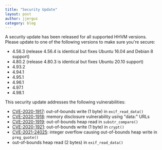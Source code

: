 ```yaml
---
title: "Security Update"
layout: post
author: jjergus
category: blog
---
```


A security update has been released for all supported HHVM versions. Please
update to one of the following versions to make sure you're secure:

- 4.56.3 (release 4.56.4 is identical but fixes Ubuntu 16.04 and Debian 8 support)
- 4.80.2 (release 4.80.3 is identical but fixes Ubuntu 20.10 support)
- 4.93.2
- 4.94.1
- 4.95.1
- 4.96.1
- 4.97.1
- 4.98.1

This security update addresses the following vulnerabilities:

- [CVE-2020-1917](https://cve.mitre.org/cgi-bin/cvename.cgi?name=CVE-2020-1917):
  out-of-bounds write (1 byte) in `exif_read_data()`
- [CVE-2020-1918](https://cve.mitre.org/cgi-bin/cvename.cgi?name=CVE-2020-1918):
  memory disclosure vulnerability using "data:" URLs
- [CVE-2020-1919](https://cve.mitre.org/cgi-bin/cvename.cgi?name=CVE-2020-1919):
  out-of-bounds heap read in `substr_compare()`
- [CVE-2020-1921](https://cve.mitre.org/cgi-bin/cvename.cgi?name=CVE-2020-1921):
  out-of-bounds write (1 byte) in `crypt()`
- [CVE-2021-24025](https://cve.mitre.org/cgi-bin/cvename.cgi?name=CVE-2021-24025):
  integer overflow causing out-of-bounds heap write in `preg_quote()`
- out-of-bounds heap read (2 bytes) in `exif_read_data()`
